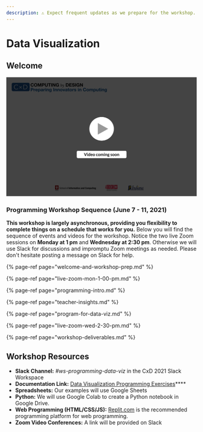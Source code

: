 ```yaml
---
description: ⚠️ Expect frequent updates as we prepare for the workshop.
---
```


# Data Visualization

## Welcome

![](../../.gitbook/assets/vidcoming.png)

### Programming Workshop Sequence \(June 7 - 11, 2021\)

**This workshop is largely asynchronous, providing you flexibility to complete things on a schedule that works for you.** Below you will find the sequence of events and videos for the workshop. Notice the two live Zoom sessions on **Monday at 1 pm** and **Wednesday at 2:30 pm**. Otherwise we will use Slack for discussions and impromptu Zoom meetings as needed. Please don't hesitate posting a message on Slack for help.

{% page-ref page="welcome-and-workshop-prep.md" %}

{% page-ref page="live-zoom-mon-1-00-pm.md" %}

{% page-ref page="programming-intro.md" %}

{% page-ref page="teacher-insights.md" %}

{% page-ref page="program-for-data-viz.md" %}

{% page-ref page="live-zoom-wed-2-30-pm.md" %}

{% page-ref page="workshop-deliverables.md" %}

## **Workshop Resources**

* **Slack Channel:** _\#ws-programming-data-viz_ in the CxD 2021 Slack Workspace
* **Documentation Link:** [Data Visualization Programming Exercises](https://app.gitbook.com/@cxd/s/project-data-visualization-2/project-instructions/1-discover-and-define-problem/1-2-understand-technical-tools/~/settings/integrations)\*\*\*\*
* **Spreadsheets:** Our examples will use Google Sheets
* **Python:** We will use Google Colab to create a Python notebook in Google Drive. 
* **Web Programming \(HTML/CSS/JS\):** [Replit.com](https://replit.com) is the recommended programming platform for web programming.
* **Zoom Video Conferences:** A link will be provided on Slack

